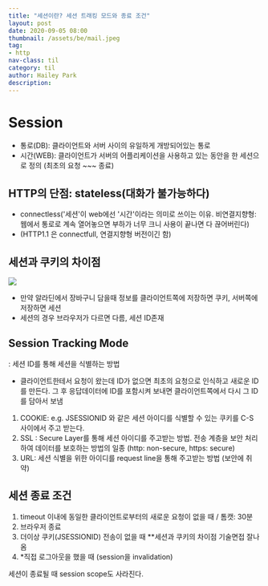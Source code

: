 ```yaml
---
title: "세션이란? 세션 트래킹 모드와 종료 조건"
layout: post
date: 2020-09-05 08:00
thumbnail: /assets/be/mail.jpeg
tag:
- http
nav-class: til
category: til
author: Hailey Park
description: 
---
```


# Session
- 통로(DB): 클라이언트와 서버 사이의 유일하게 개방되어있는 통로 
- 시간(WEB): 클라이언트가 서버의 어플리케이션을 사용하고 있는 동안을 한 세션으로 정의 (최초의 요청 ~~~ 종료)

 
## HTTP의 단점: stateless(대화가 불가능하다)
- connectless('세션'이 web에선 '시간'이라는 의미로 쓰이는 이유. 비연결지향형:  웹에서 통로로 계속 열어놓으면 부하가 너무 크니 사용이 끝나면 다 끊어버린다) 
- (HTTP1.1 은 connectfull, 연결지향형 버전이긴 함)

 
## 세션과 쿠키의 차이점
![](https://img1.daumcdn.net/thumb/R1280x0/?scode=mtistory2&fname=https%3A%2F%2Fblog.kakaocdn.net%2Fdn%2FbtYkEb%2FbtqHXDvmJRU%2F7hM6D66xT1TjFUgvzF4L10%2Fimg.png)
- 만약 알라딘에서 장바구니 담을때 정보를 클라이언트쪽에 저장하면 쿠키, 서버쪽에 저장하면 세션
- 세션의 경우 브라우저가 다르면 다름, 세션 ID존재 


## Session Tracking Mode
: 세션 ID를 통해 세션을 식별하는 방법
- 클라이언트한테서 요청이 왔는데 ID가 없으면 최초의 요청으로 인식하고 새로운 ID를 만든다. 그 후 응답데이터에 ID를 포함시켜 보내면 클라이언트쪽에서 다시 그 ID를 담아서 보냄 

1. COOKIE: e.g. JSESSIONID 와 같은 세션 아이디를 식별할 수 있는 쿠키를 C-S 사이에서 주고 받는다.
2. SSL : Secure Layer를 통해 세션 아이디를 주고받는 방법. 전송 계층을 보안 처리하여 데이터를 보호하는 방법의 일종
     (http: non-secure, https: secure)
3. URL: 세션 식별을 위한 아이디를 request line을 통해 주고받는 방법 (보안에 취약)

 
## 세션 종료 조건

1. timeout 이내에 동일한 클라이언트로부터의 새로운 요청이 없을 때 / 톰캣: 30분 
2. 브라우저 종료
3. 더이상 쿠키(JSESSIONID) 전송이 없을 때 **세션과 쿠키의 차이점 기술면접 잘나옴
4. *직접 로그아웃을 했을 때 (session을 invalidation)

세션이 종료될 때 session scope도 사라진다.